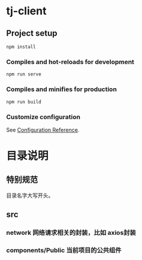 # tj-client

## Project setup
```
npm install
```

### Compiles and hot-reloads for development
```
npm run serve
```

### Compiles and minifies for production
```
npm run build
```

### Customize configuration
See [Configuration Reference](https://cli.vuejs.org/config/).


# 目录说明
## 特别规范
  目录名字大写开头。
## src
###  network 网络请求相关的封装，比如 axios封装
###  components/Public 当前项目的公共组件